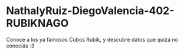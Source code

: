 # NathalyRuiz-DiegoValencia-402-RUBIKNAGO
Conoce a los ya famosos Cubos Rubik, y descubre datos que quizá no conociás :3
